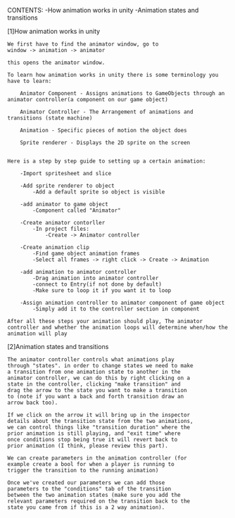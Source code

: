 CONTENTS:
    -How animation works in unity
    -Animation states and transitions

[1]How animation works in unity

    We first have to find the animator window, go to
    window -> animation -> animator

    this opens the animator window.

    To learn how animation works in unity there is some terminology you have to learn:

        Animator Component - Assigns animations to GameObjects through an animator controller(a component on our game object)

        Animator Controller - The Arrangement of animations and transitions (state machine)

        Animation - Specific pieces of motion the object does

        Sprite renderer - Displays the 2D sprite on the screen

    
    Here is a step by step guide to setting up a certain animation:
        
        -Import spritesheet and slice
        
        -Add sprite renderer to object
            -Add a default sprite so object is visible
        
        -add animator to game object
            -Component called "Animator"
        
        -Create animator contorller
            -In project files:
                -Create -> Animator controller
        
        -Create animation clip
            -Find game object animation frames
            -Select all frames -> right click -> Create -> Animation
        
        -add animation to animator controller
            -Drag animation into animator controller
            -connect to Entry(if not done by default)
            -Make sure to loop it if you want it to loop
        
        -Assign animation controller to animator component of game object
            -Simply add it to the controller section in component
        
    After all these steps your animation should play, The animator controller and whether the animation loops will determine when/how the animation will play

[2]Animation states and transitions
    
    The animator controller controls what animations play 
    through "states". in order to change states we need to make 
    a transition from one animation state to another in the 
    animator controller, we can do this by right clicking on a 
    state in the controller, clicking "make transition" and 
    drag the arrow to the state you want to make a transition 
    to (note if you want a back and forth transition draw an 
    arrow back too).

    If we click on the arrow it will bring up in the inspector 
    details about the transition state from the two animations, 
    we can control things like "transition duration" where the 
    prior animation is still playing, and "exit time" where 
    once conditions stop being true it will revert back to 
    prior animation (I think, please review this part).

    We can create parameters in the animation controller (for 
    example create a bool for when a player is running to 
    trigger the transition to the running animation)

    Once we've created our parameters we can add those 
    parameters to the "conditions" tab of the transition 
    between the two animation states (make sure you add the 
    relevant parameters required on the transition back to the 
    state you came from if this is a 2 way animation).